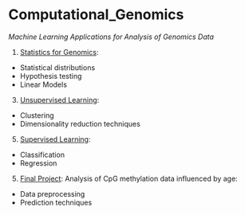 # Computational_Genomics
*Machine Learning Applications for Analysis of Genomics Data*

1. [Statistics for Genomics](https://github.com/olxssa/Computational_Genomics/blob/main/Module1_Statistics_for_genomics.ipynb):
* Statistical distributions
* Hypothesis testing
* Linear Models

3. [Unsupervised Learning](https://github.com/olxssa/Computational_Genomics/blob/main/Module2_Unsupervised_Learning.ipynb):
* Clustering
* Dimensionality reduction techniques
   
5. [Supervised Learning](https://github.com/olxssa/Computational_Genomics/blob/main/Module3_Supervised_Learning.ipynb):
* Classification
* Regression

5. [Final Project](https://github.com/olxssa/Computational_Genomics/blob/main/Final_Report.ipynb):
Analysis of CpG methylation data influenced by age:
* Data preprocessing
* Prediction techniques
